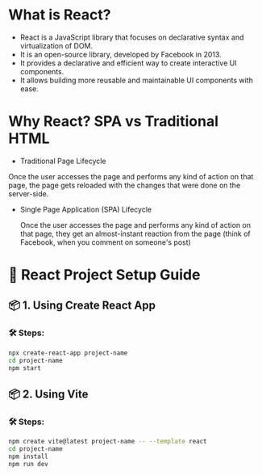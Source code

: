 # What is React?

- React is a JavaScript library that focuses on declarative syntax and 
virtualization of DOM.
- It is an open-source library, developed by Facebook in 2013.
- It provides a declarative and efficient way to create interactive UI 
components.
- It allows building more reusable and maintainable UI components with ease.
  
# Why React? SPA vs Traditional HTML
- Traditional Page Lifecycle

 Once the user accesses the page and performs any kind of action on that page, the page gets 
reloaded with the changes that were done on the server-side.

- Single Page Application (SPA) Lifecycle

   Once the user accesses the page and performs any kind of action on that page, they get an 
almost-instant reaction from the page (think of Facebook, when you comment on someone's post)
# 🚀 React Project Setup Guide

## 📦 1. Using Create React App 

### 🛠 Steps:
```bash
npx create-react-app project-name
cd project-name
npm start 
```

## 📦 2. Using Vite

### 🛠 Steps:
```bash
npm create vite@latest project-name -- --template react
cd project-name
npm install
npm run dev
```
